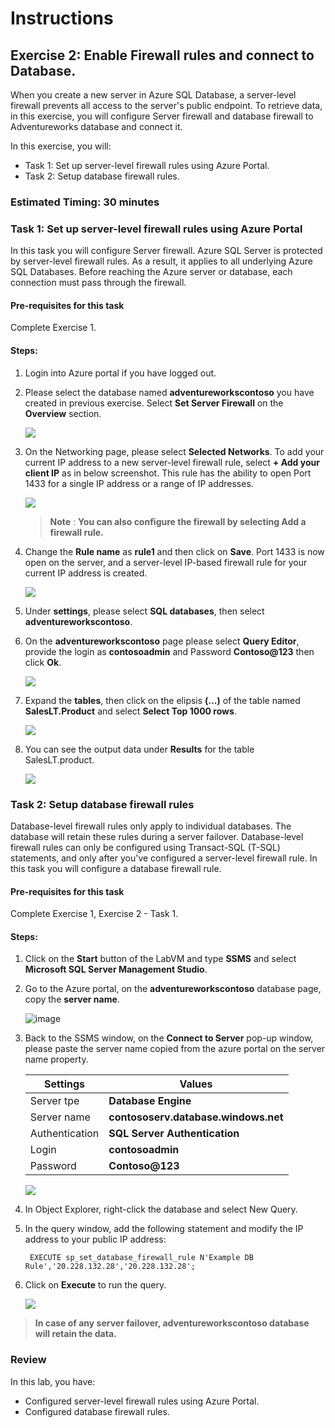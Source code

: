 # Instructions

## Exercise 2: Enable Firewall rules and connect to Database.

When you create a new server in Azure SQL Database, a server-level firewall prevents all access to the server's public endpoint. To retrieve data, in this exercise, you will configure Server firewall and database firewall to Adventureworks database and connect it. 

In this exercise, you will:

+ Task 1: Set up server-level firewall rules using Azure Portal.
+ Task 2: Setup database firewall rules.

### Estimated Timing: 30 minutes

### Task 1: Set up server-level firewall rules using Azure Portal

In this task you will configure Server firewall. Azure SQL Server is protected by server-level firewall rules. As a result, it applies to all underlying Azure SQL Databases. Before reaching the Azure server or database, each connection must pass through the firewall.

#### Pre-requisites for this task

Complete Exercise 1.

#### Steps:

1. Login into Azure portal if you have logged out.

2. Please select the database named **adventureworkscontoso** you have created in previous exercise. Select **Set Server Firewall** on the **Overview** section.

    ![](../media/fire1.png)

3. On the Networking page, please select **Selected Networks**. To add your current IP address to a new server-level firewall rule, select **+ Add your client IP** as in below screenshot. This rule has the ability to open Port 1433 for a single IP address or a range of IP addresses. 

    ![](../media/fire2a.png)

    >**Note** : **You can also configure the firewall by selecting Add a firewall rule.**

4. Change the **Rule name** as **rule1** and then click on **Save**. Port 1433 is now open on the server, and a server-level IP-based firewall rule for your current IP address is created.

    ![](../media/fire5a.png)

5. Under **settings**, please select **SQL databases**, then select **adventureworkscontoso**.

6. On the **adventureworkscontoso** page please select **Query Editor**, provide the login as **contosoadmin** and Password **Contoso@123** then click **Ok**.

    ![](../media/fire6.png)

7. Expand the **tables**, then click on the elipsis **(...)** of the table named **SalesLT.Product** and select **Select Top 1000 rows**.

    ![](../media/fire7.png)

8. You can see the output data under **Results** for the table SalesLT.product.

    ![](../media/fire8.png)

### Task 2: Setup database firewall rules

Database-level firewall rules only apply to individual databases. The database will retain these rules during a server failover. Database-level firewall rules can only be configured using Transact-SQL (T-SQL) statements, and only after you've configured a server-level firewall rule. In this task you will configure a database firewall rule.

#### Pre-requisites for this task

Complete Exercise 1, Exercise 2 - Task 1.

#### Steps:

1. Click on the **Start** button of the LabVM and type **SSMS** and select **Microsoft SQL Server Management Studio**.

2. Go to the Azure portal, on the **adventureworkscontoso** database page, copy the **server name**.

    ![image](../media/fire9.png)

3. Back to the SSMS window, on the **Connect to Server** pop-up window, please paste the server name copied from the azure portal on the server name property.

    | Settings | Values |
    |  -- | -- |
    | Server tpe | **Database Engine** |
    | Server name | **contososerv.database.windows.net** |
    | Authentication |  **SQL Server Authentication** |
    | Login | **contosoadmin** |
    | Password | **Contoso@123** |

    ![](../media/fire10.png)

4. In Object Explorer, right-click the database and select New Query.

5. In the query window, add the following statement and modify the IP address to your public IP address:

     ```T-SQL
      EXECUTE sp_set_database_firewall_rule N'Example DB Rule','20.228.132.28','20.228.132.28';
    ```  
 
 6. Click on **Execute** to run the query.   

     ![](../media/fire11.png)
 
 >**In case of any server failover, adventureworkscontoso database will retain the data.**


### Review

In this lab, you have:

+ Configured server-level firewall rules using Azure Portal.
+ Configured database firewall rules.
